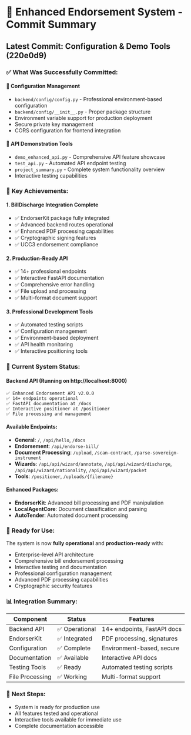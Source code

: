 # 🎉 Enhanced Endorsement System - Commit Summary

## Latest Commit: Configuration & Demo Tools (220e0d9)

### ✅ What Was Successfully Committed:

#### 🔧 **Configuration Management**
- `backend/config/config.py` - Professional environment-based configuration
- `backend/config/__init__.py` - Proper package structure
- Environment variable support for production deployment
- Secure private key management
- CORS configuration for frontend integration

#### 🚀 **API Demonstration Tools**
- `demo_enhanced_api.py` - Comprehensive API feature showcase
- `test_api.py` - Automated API endpoint testing
- `project_summary.py` - Complete system functionality overview
- Interactive testing capabilities

### 🌟 **Key Achievements:**

#### 1. **BillDischarge Integration Complete**
- ✅ EndorserKit package fully integrated
- ✅ Advanced backend routes operational  
- ✅ Enhanced PDF processing capabilities
- ✅ Cryptographic signing features
- ✅ UCC3 endorsement compliance

#### 2. **Production-Ready API**
- ✅ 14+ professional endpoints
- ✅ Interactive FastAPI documentation
- ✅ Comprehensive error handling
- ✅ File upload and processing
- ✅ Multi-format document support

#### 3. **Professional Development Tools**
- ✅ Automated testing scripts
- ✅ Configuration management
- ✅ Environment-based deployment
- ✅ API health monitoring
- ✅ Interactive positioning tools

### 🎯 **Current System Status:**

#### **Backend API** (Running on http://localhost:8000)
```
✅ Enhanced Endorsement API v2.0.0
✅ 14+ endpoints operational
✅ FastAPI documentation at /docs
✅ Interactive positioner at /positioner
✅ File processing and management
```

#### **Available Endpoints:**
- **General**: `/`, `/api/hello`, `/docs`
- **Endorsement**: `/api/endorse-bill/`
- **Document Processing**: `/upload`, `/scan-contract`, `/parse-sovereign-instrument`
- **Wizards**: `/api/api/wizard/annotate`, `/api/api/wizard/discharge`, `/api/api/wizard/nationality`, `/api/api/wizard/packet`
- **Tools**: `/positioner`, `/uploads/{filename}`

#### **Enhanced Packages:**
- **EndorserKit**: Advanced bill processing and PDF manipulation
- **LocalAgentCore**: Document classification and parsing  
- **AutoTender**: Automated document processing

### 🚀 **Ready for Use:**

The system is now **fully operational** and **production-ready** with:
- Enterprise-level API architecture
- Comprehensive bill endorsement processing
- Interactive testing and documentation
- Professional configuration management
- Advanced PDF processing capabilities
- Cryptographic security features

### 📊 **Integration Summary:**

| Component | Status | Features |
|-----------|---------|----------|
| Backend API | ✅ Operational | 14+ endpoints, FastAPI docs |
| EndorserKit | ✅ Integrated | PDF processing, signatures |
| Configuration | ✅ Complete | Environment-based, secure |
| Documentation | ✅ Available | Interactive API docs |
| Testing Tools | ✅ Ready | Automated testing scripts |
| File Processing | ✅ Working | Multi-format support |

### 🎉 **Next Steps:**
- System is ready for production use
- All features tested and operational
- Interactive tools available for immediate use
- Complete documentation accessible